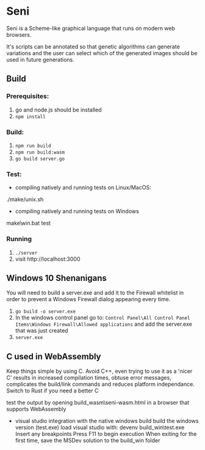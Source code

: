 # Seni

Seni is a Scheme-like graphical language that runs on modern web browsers.

It's scripts can be annotated so that genetic algorithms can generate variations and the user can select which of the generated images should be used in future generations.

## Build

### Prerequisites:

1. go and node.js should be installed
2. `npm install`

### Build:

1. `npm run build`
2. `npm run build:wasm`
3. `go build server.go`

### Test:

* compiling natively and running tests on Linux/MacOS:

./make/unix.sh

* compiling natively and running tests on Windows

make\win.bat test


### Running

1. `./server`
2. visit http://localhost:3000

## Windows 10 Shenanigans

You will need to build a server.exe and add it to the Firewall whitelist in order to prevent a Windows Firewall dialog appearing every time.

1. `go build -o server.exe`
2. In the windows control panel go to:
   `Control Panel\All Control Panel Items\Windows Firewall\Allowed applications`
   and add the server.exe that was just created
3. `server.exe`

## C used in WebAssembly

Keep things simple by using C.
Avoid C++, even trying to use it as a 'nicer C' results in increased compilation times, obtuse error messages, complicates the build/link commands and reduces platform independance.
Switch to Rust if you need a better C

test the output by opening build_wasm\seni-wasm.html in a browser that supports WebAssembly

* visual studio integration with the native windows build
  build the windows version (test.exe)
  load visual studio with: devenv build_win\test.exe
  Insert any breakpoints
  Press F11 to begin execution
  When exiting for the first time, save the MSDev solution to the build_win folder


